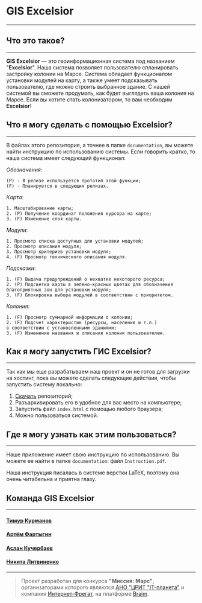 # GIS Excelsior
---------------
## Что это такое?
-----------------
**GIS Excelsior** — это геоинформационная система под названием "**Excelsior**". Наша система позволяет пользователю спланировать застройку колонии на Марсе. Система обладает функционалом установки модулей на карту, а также умеет подсказывать пользователю, где можно строить выбранное здание. С нашей системой вы сможете продумать, как будет выглядеть ваша колония на Марсе. Если вы хотите стать колонизатором, то вам необходим **Excelsior**!


## Что я могу сделать с помощью Excelsior?
------------------------------------------
В файлах этого репозитория, а точнее в папке `documentation`, вы можете найти инструкцию по использованию системы. Если говорить кратко, то наша система имеет следующий функционал:

*Обозначения*:
```
(P) - В релизе используется прототип этой функции;
(F) - Планируется в следующих релизах.
```

*Карта*:
```
1. Масштабирование карты;
2. (P) Получение координат положения курсора на карте;
3. (F) Изменение слоя карты.
```

*Модули*:
```
1. Просмотр списка доступных для установки модулей;
2. Просмотр описания модуля;
3. Просмотр критериев установки модуля;
4. (F) Просмотр технического описания модуля.
```

*Подсказки*:
```
1. (F) Выдача предупреждений о нехватке некоторого ресурса;
2. (P) Подсветка карты в зелено-красных цветах для обозначения
благоприятных зон для установки модуля;
3. (F) Блокировка выбора модулей в соответствии с приоритетом.
```

*Колония*:
```
1. (F) Просмотр суммарной информации о колонии;
2. (F) Подсчет характеристик (ресурсы, население и т.п.)
в соответствии с установленными зданиями;
3. (F) Изменение названия и описания колонии пользователем.
```


## Как я могу запустить ГИС Excelsior?
--------------------------------------
Так как мы еще разрабатываем наш проект и он не готов для загрузки на хостинг, пока вы можете сделать следующие действия, чтобы запустить систему локально:

1. [Скачать](https://github.com/temikfart/GIS-Excelsior/archive/refs/heads/master.zip) репозиторий;
2. Разъархивировать его в удобное для вас место на компьютере;
3. Запустить файл `index.html` с помощью любого браузера;
4. Можно пользоваться системой.


## Где я могу узнать как этим пользоваться?
-------------------------------------------
Наше приложение имеет свою инструкцию по использованию. Вы можете ее найти в папке `documentation`: файл `Instruction.pdf`.

Наша инструкция писалась в системе верстки LaTeX, поэтому она очень читабельна и приятна глазу.


## Команда GIS Excelsior
------------------------
#### [Тимур Курманов](https://github.com/antnymrs)
#### [Артём Фартыгин](https://github.com/temikfart/)
#### [Аслан Кучербаев](https://github.com/Asl512)
#### [Никита Литвиненко](https://github.com/lnektarinl)
-------------------------------------------------------

>Проект разработан для конкурса **"Миссия: Марс"**, организаторами которого являются [АНО "ЦРИТ "IT-планета"](https://it-planet.org/) и компания [Интернет-Фрегат](https://job.ifrigate.ru/), на платформе [Braim](https://www.braim.org/ru).
